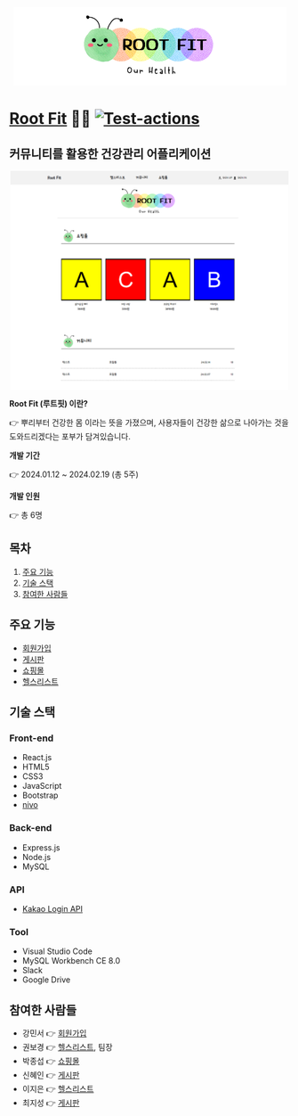 <p align="center" >
<img src="./스크린샷/logo.png" />
</p>

# [Root Fit](https://rootfit.github.io/rootfitreact/) 🏋️‍♂️ [![Test-actions](https://github.com/rootfit/rootfitreact/actions/workflows/test-actions.yml/badge.svg)](https://github.com/rootfit/rootfitreact/actions/workflows/test-actions.yml)

## 커뮤니티를 활용한 건강관리 어플리케이션

<div align="center">
<p style="height: 393px; width: 500px;">
<img src="./스크린샷/home_Screenshot1.png" />
</p>
</div>

**Root Fit (루트핏) 이란?**

👉 뿌리부터 건강한 몸 이라는 뜻을 가졌으며, 사용자들이 건강한 삶으로 나아가는 것을 도와드리겠다는 포부가 담겨있습니다.

**개발 기간**

👉 2024.01.12 ~ 2024.02.19 (총 5주)

**개발 인원**

👉 총 6명

## 목차

1. [주요 기능](#주요-기능)
2. [기술 스택](#기술-스택)
3. [참여한 사람들](#참여한-사람들)

## 주요 기능

<!-- 각 파트 wiki 링크 예정 -->

- [회원가입](#)
- [게시판](#)
- [쇼핑몰](#)
- [헬스리스트](#)

## 기술 스택

### Front-end

- React.js
- HTML5
- CSS3
- JavaScript
- Bootstrap
- [nivo](https://nivo.rocks/)

### Back-end

- Express.js
- Node.js
- MySQL

### API

- [Kakao Login API](https://developers.kakao.com/docs/latest/ko/kakaologin/rest-api)

### Tool

- Visual Studio Code
- MySQL Workbench CE 8.0
- Slack
- Google Drive

## 참여한 사람들

- 강민서 👉 [회원가입](#)
- 권보경 👉 [헬스리스트](#), 팀장
- 박종섭 👉 [쇼핑몰](#)
- 신혜인 👉 [게시판](#)
- 이지은 👉 [헬스리스트](#)
- 최지성 👉 [게시판](#)
